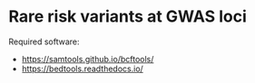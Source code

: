 # Rare risk variants at GWAS loci

Required software:
* https://samtools.github.io/bcftools/
* https://bedtools.readthedocs.io/

